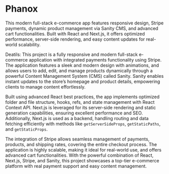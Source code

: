 # Phanox
This modern full-stack e-commerce app features responsive design, Stripe payments, dynamic product management via Sanity CMS, and advanced cart functionalities. Built with React and Next.js, it offers optimized performance, server-side rendering, and easy content updates for real-world scalability.

Deatils:
This project is a fully responsive and modern full-stack e-commerce application with integrated payments functionality using Stripe. The application features a sleek and modern design with animations, and allows users to add, edit, and manage products dynamically through a powerful Content Management System (CMS) called Sanity. Sanity enables instant updates to the store’s homepage and product details, empowering clients to manage content effortlessly.

Built using advanced React best practices, the app implements optimized folder and file structure, hooks, refs, and state management with React Context API. Next.js is leveraged for its server-side rendering and static generation capabilities, ensuring excellent performance and SEO. Additionally, Next.js is used as a backend, handling routing and data fetching efficiently with methods like `getServerSideProps`, `getStaticPaths`, and `getStaticProps`.

The integration of Stripe allows seamless management of payments, products, and shipping rates, covering the entire checkout process. The application is highly scalable, making it ideal for real-world use, and offers advanced cart functionalities. With the powerful combination of React, Next.js, Stripe, and Sanity, this project showcases a top-tier e-commerce platform with real payment support and easy content management.
